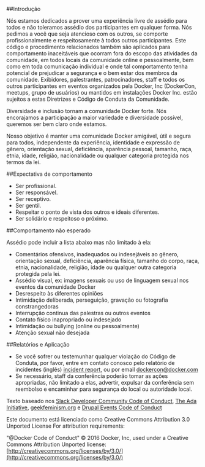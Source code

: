 ##Introdução

Nós estamos dedicados a prover uma experiência livre de assédio para todos e não toleramos assédio dos participantes em qualquer forma. Nós pedimos a você que seja atencioso com os outros, se comporte profissionalmente e respeitosamente à todos outros participantes. Este código e procedimento relacionados também são aplicados para comportamento inaceitáveis que ocorram fora do escopo das atividades da comunidade, em todos locais da comunidade online e pessoalmente, bem como em toda comunicação individual e onde tal comportamento tenha potencial de prejudicar a segurança e o bem estar dos membros da comunidade. Exibidores, palestrantes, patrocinadores, staff e todos os outros participantes em eventos organizados pela Docker, Inc (DockerCon, meetups, grupo de usuários) ou mantidos em instalações Docker Inc. estão sujeitos a estas Diretrizes e Código de Conduta da Comunidade.

Diversidade e inclusão tornam a comunidade Docker forte. Nós encorajamos a participação a maior variedade e diversidade possível, queremos ser bem claro onde estamos.

Nosso objetivo é manter uma comunidade Docker amigável, útil e segura para todos, independente da experiência, identidade e expressão de gênero, orientação sexual, deficiência, aparência pessoal, tamanho, raça, etnia, idade, religião, nacionalidade ou qualquer categoria protegida nos termos da lei.

##Expectativa de comportamento

- Ser profissional.
- Ser responsável.
- Ser receptivo.
- Ser gentil.
- Respeitar o ponto de vista dos outros e ideais diferentes.
- Ser solidário e respeitoso o próximo.

##Comportamento não esperado

Assédio pode incluir a lista abaixo mas não limitado à ela:

- Comentários ofensivos, inadequados ou indesejáveis ao gênero, orientação sexual, deficiência, aparência física, tamanho do corpo, raça, etnia, nacionalidade, religião, idade ou qualquer outra categoria protegida pela lei.
- Assédio visual, ex: imagens sexuais ou uso de linguagem sexual nos eventos da comunidade Docker
- Desrespeito às diferentes opiniões
- Intimidação deliberada, perseguição, gravação ou fotografia constrangedoras
- Interrupção continua das palestras ou outros eventos
- Contato físico inapropriado ou indesejado
- Intimidação ou bullying (online ou pessoalmente)
- Atenção sexual não desejada

##Relatórios e Aplicação

- Se você sofrer ou testemunhar qualquer violação do Código de Conduta, por favor, entre em contato conosco pelo relatório de incidentes (inglês) [incident report](https://docs.google.com/forms/d/e/1FAIpQLScezna1ZXRPzC_phSDoPEF4c5nvw8yQW-vvtI8xHjv-BB9MOg/viewform?c=0&w=1), ou por email dockercon@docker.com
- Se necessário, staff da conferência poderão tomar as ações apropriadas, não limitado a elas, advertir, expulsar da conferência sem reembolso e encaminhar para segurança do local ou autoridade local.

Texto baseado nos [Slack Developer Community Code of Conduct](https://api.slack.com/docs/community-code-of-conduct), [The Ada Initiative](https://adainitiative.org/2014/02/18/howto-design-a-code-of-conduct-for-your-community/), [geekfeminism.org](https://geekfeminism.org/about/code-of-conduct/) e [Drupal Events Code of Conduct](https://events.drupal.org/dublin2016/code-conduct)

Este documento está licenciado como Creative Commons Attribution 3.0 Unported License For attribution requirements:

"@Docker Code of Conduct" © 2016 Docker, Inc, used under a Creative Commons Attribution Unported license: [http://creativecommons.org/licenses/by/3.0/](http://creativecommons.org/licenses/by/3.0/)
